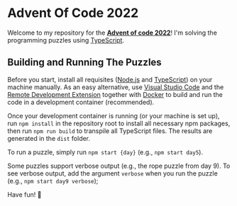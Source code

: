 # Advent Of Code 2022
Welcome to my repository for the **[Advent of code 2022](https://adventofcode.com/2022)**! I'm solving the programming puzzles using [TypeScript](https://www.typescriptlang.org/).

## Building and Running The Puzzles
Before you start, install all requisites ([Node.js](https://nodejs.org) and [TypeScript](https://www.typescriptlang.org/)) on your machine manually. As an easy alternative, use [Visual Studio Code](https://code.visualstudio.com) and the [Remote Development Extension](https://marketplace.visualstudio.com/items?itemName=ms-vscode-remote.vscode-remote-extensionpack) together with [Docker](https://www.docker.com/) to build and run the code in a development container (recommended).

Once your development container is running (or your machine is set up), run `npm install` in the repository root to install all necessary npm packages, then run `npm run build` to transpile all TypeScript files. The results are generated in the `dist` folder.

To run a puzzle, simply run `npm start {day}` (e.g., `npm start day5`).

Some puzzles support verbose output (e.g., the rope puzzle from day 9). To see verbose output, add the argument `verbose` when you run the puzzle (e.g., `npm start day9 verbose`);

Have fun! :metal:
